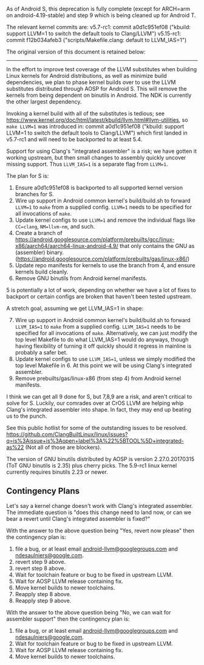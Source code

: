 As of Android S, this deprecation is fully complete (except for ARCH=arm on
android-4.19-stable) and step 9 which is being cleaned up for Android T.

The relevant kernel commits are:
v5.7-rc1:
commit a0d1c951ef08 ("kbuild: support LLVM=1 to switch the default tools to Clang/LLVM")
v5.15-rc1:
commit f12b034afeb3 ("scripts/Makefile.clang: default to LLVM_IAS=1")

The original version of this document is retained below:

---

In the effort to improve test coverage of the LLVM substitutes when building
Linux kernels for Android distributions, as well as minimize build
dependencies, we plan to phase kernel builds over to use the LLVM substitutes
distributed through AOSP for Android S. This will remove the kernels from being
dependent on binutils in Android. The NDK is currently the other largest
dependency.

Invoking a kernel build with all of the substitutes is tedious; see
https://www.kernel.org/doc/html/latest/kbuild/llvm.html#llvm-utilities, so
`make LLVM=1` was introduced in:
commit a0d1c951ef08 ("kbuild: support LLVM=1 to switch the default tools to Clang/LLVM")
which first landed in v5.7-rc1 and will need to be backported to at least 5.4.

Support for using Clang's "integrated assembler" is a risk; we have gotten it
working upstream, but then small changes to assembly quickly uncover missing
support. Thus `LLVM_IAS=1` is a separate flag from `LLVM=1`.

The plan for S is:

1. Ensure a0d1c951ef08 is backported to all supported kernel version branches
   for S.
2. Wire up support in Android common kernel's build/build.sh to forward
   `LLVM=1` to `make` from a supplied config. `LLVM=1` needs to be specified
   for all invocations of `make`.
3. Update kernel configs to use `LLVM=1` and remove the individual flags like
   `CC=clang`, `NM=llvm-nm`, and such.
4. Create a branch of
   https://android.googlesource.com/platform/prebuilts/gcc/linux-x86/aarch64/aarch64-linux-android-4.9/
   that only contains the GNU as (assembler) binary.
   (https://android.googlesource.com/platform/prebuilts/gas/linux-x86/)
5. Update repo manifests for kernels to use the branch from 4, and ensure
   kernels build cleanly.
6. Remove GNU binutils from Android kernel manifests.

5 is potentially a lot of work, depending on whether we have a lot of fixes to
backport or certain configs are broken that haven't been tested upstream.

A stretch goal, assuming we get LLVM_IAS=1 in shape:

7. Wire up support in Android common kernel's build/build.sh to forward
   `LLVM_IAS=1` to `make` from a supplied config. `LLVM_IAS=1` needs to be
   specified for all invocations of `make`. Alternatively, we can just modify
   the top level Makefile to do what LLVM_IAS=1 would do anyways, though having
   flexibility of turning it off quickly should it regress in mainline is
   probably a safer bet.
8. Update kernel configs to use `LLVM_IAS=1`, unless we simply modified the top
   level Makefile in 6.  At this point we will be using Clang's integrated
   assembler.
9. Remove prebuilts/gas/linux-x86 (from step 4) from Android kernel manifests.

I think we can get all 9 done for S, but 7,8,9 are a risk, and aren't critical
to solve for S. Luckily, our comrades over at CrOS LLVM are helping whip
Clang's integrated assembler into shape. In fact, they may end up beating us to
the punch.

See this public hotlist for some of the outstanding issues to be resolved.
https://github.com/ClangBuiltLinux/linux/issues?q=is%3Aissue+is%3Aopen+label%3A%22%5BTOOL%5D+integrated-as%22
(Not all of those are blockers).

The version of GNU binutils distributed by AOSP is version 2.27.0.20170315 (ToT
GNU binutils is 2.35) plus cherry picks. The 5.9-rc1 linux kernel currently
requires binutils 2.23 or newer.

## Contingency Plans

Let's say a kernel change doesn't work with Clang's integrated assembler. The
immediate question is "does this change need to land now, or can we bear a
revert until Clang's integrated assembler is fixed?"

With the answer to the above question being "Yes, revert now please" then the
contingency plan is:
1. file a bug, or at least email android-llvm@googlegroups.com and
   ndesaulniers@google.com.
2. revert step 9 above.
3. revert step 8 above.
4. Wait for toolchain feature or bug to be fixed in upstream LLVM.
5. Wait for AOSP LLVM release containing fix.
6. Move kernel builds to newer toolchains.
7. Reapply step 8 above.
8. Reapply step 9 above.

With the answer to the above question being "No, we can wait for assembler
support" then the contingency plan is:
1. file a bug, or at least email android-llvm@googlegroups.com and
   ndesaulniers@google.com.
2. Wait for toolchain feature or bug to be fixed in upstream LLVM.
3. Wait for AOSP LLVM release containing fix.
4. Move kernel builds to newer toolchains.
